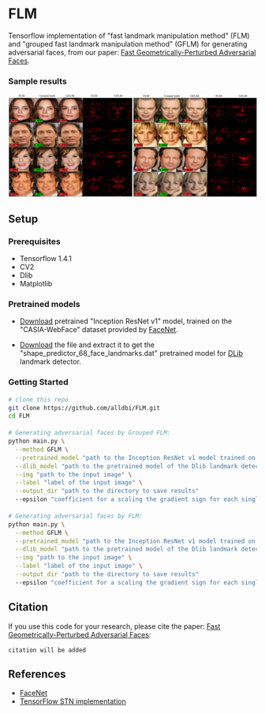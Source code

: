# FLM 

Tensorflow implementation of "fast landmark manipulation method" (FLM) and "grouped fast landmark manipulation method" (GFLM) for generating adversarial faces, from our paper: [Fast Geometrically-Perturbed Adversarial Faces](https://arxiv.org/abs/1809.08999).

### Sample results
![](https://github.com/alldbi/FLM/blob/master/sample_results/resultss.png)

## Setup

### Prerequisites
- Tensorflow 1.4.1
- CV2
- Dlib 
- Matplotlib

### Pretrained models
- [Download](https://drive.google.com/file/d/1R77HmFADxe87GmoLwzfgMu_HY0IhcyBz/view) pretrained "Inception ResNet v1" model, trained on the "CASIA-WebFace" dataset provided by [FaceNet](https://github.com/davidsandberg/facenet).

- [Download](http://dlib.net/files/shape_predictor_68_face_landmarks.dat.bz2) the file and extract it to get the "shape_predictor_68_face_landmarks.dat" pretrained model for [DLib](http://dlib.net/) landmark detector.

### Getting Started

```sh
# clone this repo
git clone https://github.com/alldbi/FLM.git
cd FLM

# Generating adversarial faces by Grouped FLM:
python main.py \
  --method GFLM \
  --pretrained_model "path to the Inception ResNet v1 model trained on CASIA-WebFace" \
  --dlib_model "path to the pretrained model of the Dlib landmark detector" \
  --img "path to the input image" \
  --label "label of the input image" \
  --output_dir "path to the directory to save results"
  --epsilon "coefficient for a scaling the gradient sign for each single iteration of the attack"

# Generating adversarial faces by FLM:
python main.py \
  --method GFLM \
  --pretrained_model "path to the Inception ResNet v1 model trained on CASIA-WebFace" \
  --dlib_model "path to the pretrained model of the Dlib landmark detector" \
  --img "path to the input image" \
  --label "label of the input image" \
  --output_dir "path to the directory to save results"
  --epsilon "coefficient for a scaling the gradient sign for each single iteration of the attack"
```

## Citation
If you use this code for your research, please cite the paper: <a href="https://arxiv.org/abs/1809.08999">Fast Geometrically-Perturbed Adversarial Faces</a>:

```
citation will be added 
```

## References
- [FaceNet](https://github.com/davidsandberg/facenet)
- [TensorFlow STN implementation](https://github.com/daviddao/spatial-transformer-tensorflow/blob/master/spatial_transformer.py)
